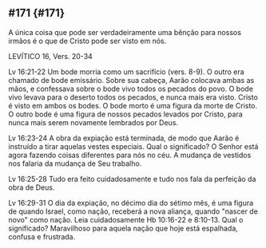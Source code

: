 ## #171 {#171}

A única coisa que pode ser verdadeiramente uma bênção para nossos irmãos é o que de Cristo pode ser visto em nós.

LEVÍTICO 16, Vers. 20-34

Lv 16:21-22 Um bode morria como um sacrifício (vers. 8-9). O outro era chamado de bode emissário. Sobre sua cabeça, Aarão colocava ambas as mãos, e confessava sobre o bode vivo todos os pecados do povo. O bode vivo levava para o deserto todos os pecados, e nunca mais era visto. Cristo é visto em ambos os bodes. O bode morto é uma figura da morte de Cristo. O outro bode é uma figura de nossos pecados levados por Cristo, para nunca mais serem novamente lembrados por Deus.

Lv 16:23-24 A obra da expiação está terminada, de modo que Aarão é instruído a tirar aquelas vestes especiais. Qual o significado? O Senhor está agora fazendo coisas diferentes para nós no céu. A mudança de vestidos nos falaria da mudança de Seu trabalho.

Lv 16:25-28 Tudo era feito cuidadosamente e tudo nos fala da perfeição da obra de Deus.

Lv 16:29-31 O dia da expiação, no décimo dia do sétimo mês, é uma figura de quando Israel, como nação, receberá a nova aliança, quando &quot;nascer de novo&quot; como nação. Leia cuidadosamente Hb 10:16-22 e 8:10-13\. Qual o significado? Maravilhoso para aquela nação que hoje está espalhada, confusa e frustrada.